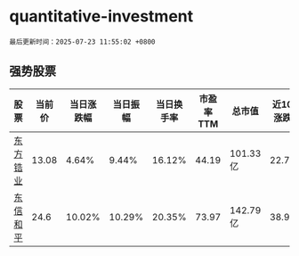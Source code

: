 # quantitative-investment

`最后更新时间：2025-07-23 11:55:02 +0800`

## 强势股票

|股票|当前价|当日涨跌幅|当日振幅|当日换手率|市盈率TTM|总市值|近10日涨跌幅|
|----|----|----|----|----|----|----|----|
|[东方锆业](https://xueqiu.com/S/SZ002167)|13.08|4.64%|9.44%|16.12%|44.19|101.33亿|22.7%|
|[东信和平](https://xueqiu.com/S/SZ002017)|24.6|10.02%|10.29%|20.35%|73.97|142.79亿|38.98%|
